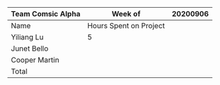 |Team Comsic Alpha | Week of   |20200906   |
| ------------ | ------------ | ------------ |
|  Name | Hours Spent on Project  |   |
| Yiliang Lu  |  5 |   |
| Junet Bello  |   |   |
| Cooper Martin  |   |   |
| Total  |   |   |